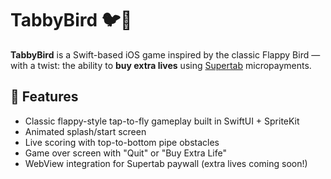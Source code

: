 # TabbyBird 🐦💸

**TabbyBird** is a Swift-based iOS game inspired by the classic Flappy Bird — with a twist: the ability to **buy extra lives** using [Supertab](https://supertab.co) micropayments.

## 🚀 Features
- Classic flappy-style tap-to-fly gameplay built in SwiftUI + SpriteKit
- Animated splash/start screen
- Live scoring with top-to-bottom pipe obstacles
- Game over screen with "Quit" or "Buy Extra Life"
- WebView integration for Supertab paywall (extra lives coming soon!)

